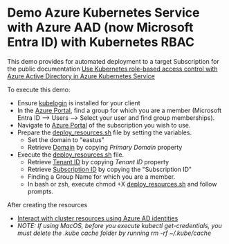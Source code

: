 # Demo Azure Kubernetes Service with Azure AAD (now Microsoft Entra ID) with Kubernetes RBAC
This demo provides for automated deployment to a target Subscription for the public documentation [Use Kubernetes role-based access control with Azure Active Directory in Azure Kubernetes Service](https://learn.microsoft.com/en-us/azure/aks/azure-ad-rbac?tabs=portal)

To execute this demo:
- Ensure [kubelogin](https://learn.microsoft.com/en-us/azure/aks/enable-authentication-microsoft-entra-id#non-interactive-sign-in-with-kubelogin) is installed for your client
- In the [Azure Portal](https://portal.azure.com), find a group for which you are a member (Microsoft Entra ID --> Users --> Select your user and find group memberships).
- Navigate to [Azure Portal](https://portal.azure.com) of the subscription you wish to use.
- Prepare the [deploy_resources.sh](deploy_resources.sh) file by setting the variables.
    - Set the domain to "eastus"
    - Retrieve [Domain](https://portal.azure.com/#view/Microsoft_AAD_IAM/ActiveDirectoryMenuBlade/~/Overview) by copying _Primary Domain_ property
- Execute the [deploy_resources.sh](deploy_resources.sh) file.
    - Retrieve [Tenant ID](https://portal.azure.com/#view/Microsoft_AAD_IAM/ActiveDirectoryMenuBlade/~/Overview) by copying _Tenant ID_ property
    - Retrieve [Subscription ID](https://portal.azure.com/#view/Microsoft_Azure_Billing/SubscriptionsBlade) by copying the "Subscription ID"
    - Finding a Group Name for which you are a member.
    - In bash or zsh, execute chmod +X [deploy_resources.sh](deploy_resources.sh) and follow prompts.

After creating the resources
- [Interact with cluster resources using Azure AD identities](https://learn.microsoft.com/en-us/azure/aks/azure-ad-rbac?tabs=portal#interact-with-cluster-resources-using-azure-ad-identities)
- _NOTE: If using MacOS, before you execute kubectl get-credentials, you must delete the .kube cache folder by running rm -rf ~/.kube/cache_


